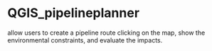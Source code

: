 # QGIS_pipelineplanner
allow users to create a pipeline route clicking on the map, show the environmental constraints, and evaluate the impacts.
